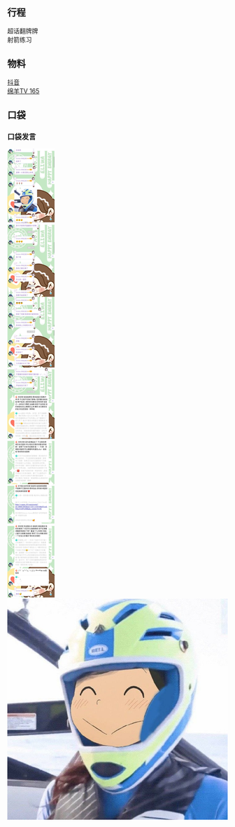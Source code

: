 ## 行程
超话翻牌牌<br>
射箭练习

## 物料
[抖音](https://www.douyin.com/video/7028107918776012062)<br>
[绵羊TV 165](https://www.bilibili.com/video/BV1XF411a7Uf)
## 口袋
### 口袋发言
![口袋发言](./pocket48/imgs/messages1.jpeg)<br>
![口袋发言](./pocket48/imgs/P1.jpeg)<br>


